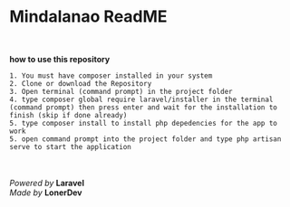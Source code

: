 # **Mindalanao ReadME**
</br>

**how to use this repository**
```
1. You must have composer installed in your system 
2. Clone or download the Repository
3. Open terminal (command prompt) in the project folder
4. type composer global require laravel/installer in the terminal (command prompt) then press enter and wait for the installation to finish (skip if done already)
5. type composer install to install php depedencies for the app to work
5. open command prompt into the project folder and type php artisan serve to start the application
```
 </br></br>
_Powered by_ **Laravel** </br>
_Made by_ **LonerDev**
